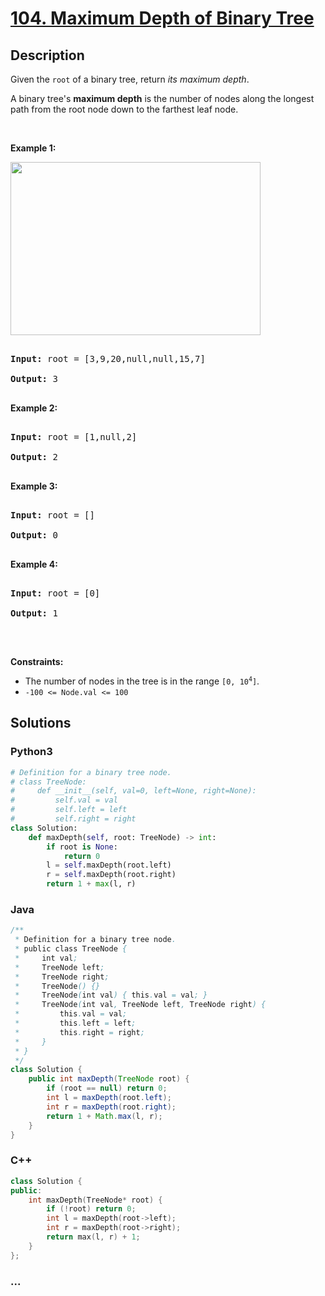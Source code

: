 # [104. Maximum Depth of Binary Tree](https://leetcode.com/problems/maximum-depth-of-binary-tree)



## Description

<p>Given the <code>root</code> of a binary tree, return <em>its maximum depth</em>.</p>



<p>A binary tree&#39;s <strong>maximum depth</strong>&nbsp;is the number of nodes along the longest path from the root node down to the farthest leaf node.</p>



<p>&nbsp;</p>

<p><strong>Example 1:</strong></p>

<img alt="" src="https://cdn.jsdelivr.net/gh/yanglr/leetcode-ac@master/assets/0100-0199/0104.Maximum%20Depth%20of%20Binary%20Tree/images/tmp-tree.jpg" style="width: 400px; height: 277px;" />

<pre>

<strong>Input:</strong> root = [3,9,20,null,null,15,7]

<strong>Output:</strong> 3

</pre>



<p><strong>Example 2:</strong></p>



<pre>

<strong>Input:</strong> root = [1,null,2]

<strong>Output:</strong> 2

</pre>



<p><strong>Example 3:</strong></p>



<pre>

<strong>Input:</strong> root = []

<strong>Output:</strong> 0

</pre>



<p><strong>Example 4:</strong></p>



<pre>

<strong>Input:</strong> root = [0]

<strong>Output:</strong> 1

</pre>



<p>&nbsp;</p>

<p><strong>Constraints:</strong></p>



<ul>
	<li>The number of nodes in the tree is in the range <code>[0, 10<sup>4</sup>]</code>.</li>
	<li><code>-100 &lt;= Node.val &lt;= 100</code></li>
</ul>

## Solutions

<!-- tabs:start -->

### **Python3**

```python
# Definition for a binary tree node.
# class TreeNode:
#     def __init__(self, val=0, left=None, right=None):
#         self.val = val
#         self.left = left
#         self.right = right
class Solution:
    def maxDepth(self, root: TreeNode) -> int:
        if root is None:
            return 0
        l = self.maxDepth(root.left)
        r = self.maxDepth(root.right)
        return 1 + max(l, r)
```

### **Java**

```java
/**
 * Definition for a binary tree node.
 * public class TreeNode {
 *     int val;
 *     TreeNode left;
 *     TreeNode right;
 *     TreeNode() {}
 *     TreeNode(int val) { this.val = val; }
 *     TreeNode(int val, TreeNode left, TreeNode right) {
 *         this.val = val;
 *         this.left = left;
 *         this.right = right;
 *     }
 * }
 */
class Solution {
    public int maxDepth(TreeNode root) {
        if (root == null) return 0;
        int l = maxDepth(root.left);
        int r = maxDepth(root.right);
        return 1 + Math.max(l, r);
    }
}
```

### **C++**

```cpp
class Solution {
public:
    int maxDepth(TreeNode* root) {
        if (!root) return 0;
        int l = maxDepth(root->left);
        int r = maxDepth(root->right);
        return max(l, r) + 1;
    }
};
```

### **...**

```

```

<!-- tabs:end -->
